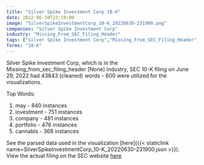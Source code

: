 ```yaml
---
title: "Silver Spike Investment Corp 10-K"
date: 2022-06-30T23:19:00
image: "SilverSpikeInvestmentCorp_10-K_20220630-231900.png"
companies: "Silver Spike Investment Corp"
industry: "Missing_From_SEC_Filing_Header"
tags: ["Silver Spike Investment Corp","Missing_From_SEC_Filing_Header","06-29-2022","10-K"]
forms: "10-K"
---
```

Silver Spike Investment Corp, which is in the Missing_from_sec_filing_header [None] industry, SEC 10-K filing on June 29, 2022 had 43843 (cleaned) words - 600 were utilized for the visualizations.

Top Words:
1. may - 840 instances
2. investment - 751 instances
3. company - 481 instances
4. portfolio - 476 instances
5. cannabis - 368 instances


See the parsed data used in the visualization [here]({{< staticlink name=SilverSpikeInvestmentCorp_10-K_20220630-231900.json >}}).  
View the actual filing on the SEC website [here](https://www.sec.gov/Archives/edgar/data/1843162/0000950103-22-011631.txt)
